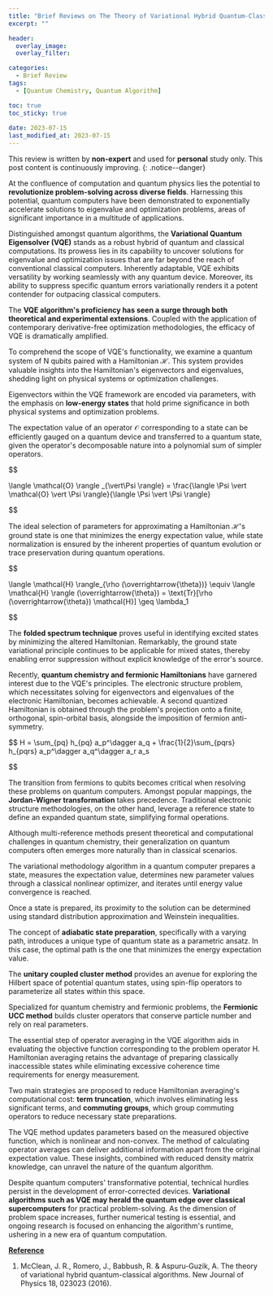 ```yaml
---
title: "Brief Reviews on The Theory of Variational Hybrid Quantum-Classical Algorithms"
excerpt: ""

header:
  overlay_image: 
  overlay_filter: 

categories:
  - Brief Review
tags:
  - [Quantum Chemistry, Quantum Algorithm]

toc: true
toc_sticky: true
 
date: 2023-07-15
last_modified_at: 2023-07-15
---
```


This review is written by **non-expert** and used for **personal** study only. This post content is continuously improving.
{: .notice--danger}

At the confluence of computation and quantum physics lies the potential to **revolutionize problem-solving across diverse fields**. Harnessing this potential, quantum computers have been demonstrated to exponentially accelerate solutions to eigenvalue and optimization problems, areas of significant importance in a multitude of applications.

Distinguished amongst quantum algorithms, the **Variational Quantum Eigensolver (VQE)** stands as a robust hybrid of quantum and classical computations. Its prowess lies in its capability to uncover solutions for eigenvalue and optimization issues that are far beyond the reach of conventional classical computers. Inherently adaptable, VQE exhibits versatility by working seamlessly with any quantum device. Moreover, its ability to suppress specific quantum errors variationally renders it a potent contender for outpacing classical computers.

The **VQE algorithm's proficiency has seen a surge through both theoretical and experimental extensions**. Coupled with the application of contemporary derivative-free optimization methodologies, the efficacy of VQE is dramatically amplified.

To comprehend the scope of VQE's functionality, we examine a quantum system of N qubits paired with a Hamiltonian $\mathcal{H}$. This system provides valuable insights into the Hamiltonian's eigenvectors and eigenvalues, shedding light on physical systems or optimization challenges.

Eigenvectors within the VQE framework are encoded via parameters, with the emphasis on **low-energy states** that hold prime significance in both physical systems and optimization problems.

The expectation value of an operator $\mathcal{O}$ corresponding to a state can be efficiently gauged on a quantum device and transferred to a quantum state, given the operator's decomposable nature into a polynomial sum of simpler operators.

$$

\langle \mathcal{O} \rangle _{\vert\Psi \rangle} = \frac{\langle \Psi \vert \mathcal{O} \vert \Psi \rangle}{\langle \Psi \vert \Psi \rangle}

$$

The ideal selection of parameters for approximating a Hamiltonian $\mathcal{H}$'s ground state is one that minimizes the energy expectation value, while state normalization is ensured by the inherent properties of quantum evolution or trace preservation during quantum operations.

$$

\langle \mathcal{H} \rangle_{\rho (\overrightarrow{\theta})} \equiv \langle \mathcal{H} \rangle (\overrightarrow{\theta}) = \text{Tr}[\rho (\overrightarrow{\theta}) \mathcal{H}] \geq \lambda_1

$$

The **folded spectrum technique** proves useful in identifying excited states by minimizing the altered Hamiltonian. Remarkably, the ground state variational principle continues to be applicable for mixed states, thereby enabling error suppression without explicit knowledge of the error's source.

Recently, **quantum chemistry and fermionic Hamiltonians** have garnered interest due to the VQE's principles. The electronic structure problem, which necessitates solving for eigenvectors and eigenvalues of the electronic Hamiltonian, becomes achievable. A second quantized Hamiltonian is obtained through the problem's projection onto a finite, orthogonal, spin-orbital basis, alongside the imposition of fermion anti-symmetry.

$$
H = \sum_{pq} h_{pq} a_p^\dagger a_q + \frac{1}{2}\sum_{pqrs} h_{pqrs} a_p^\dagger a_q^\dagger a_r a_s

$$

The transition from fermions to qubits becomes critical when resolving these problems on quantum computers. Amongst popular mappings, the **Jordan-Wigner transformation** takes precedence. Traditional electronic structure methodologies, on the other hand, leverage a reference state to define an expanded quantum state, simplifying formal operations.

Although multi-reference methods present theoretical and computational challenges in quantum chemistry, their generalization on quantum computers often emerges more naturally than in classical scenarios.

The variational methodology algorithm in a quantum computer prepares a state, measures the expectation value, determines new parameter values through a classical nonlinear optimizer, and iterates until energy value convergence is reached.

Once a state is prepared, its proximity to the solution can be determined using standard distribution approximation and Weinstein inequalities.

The concept of **adiabatic state preparation**, specifically with a varying path, introduces a unique type of quantum state as a parametric ansatz. In this case, the optimal path is the one that minimizes the energy expectation value.

The **unitary coupled cluster method** provides an avenue for exploring the Hilbert space of potential quantum states, using spin-flip operators to parameterize all states within this space.

Specialized for quantum chemistry and fermionic problems, the **Fermionic UCC method** builds cluster operators that conserve particle number and rely on real parameters.

The essential step of operator averaging in the VQE algorithm aids in evaluating the objective function corresponding to the problem operator H. Hamiltonian averaging retains the advantage of preparing classically inaccessible states while eliminating excessive coherence time requirements for energy measurement.

Two main strategies are proposed to reduce Hamiltonian averaging's computational cost: **term truncation**, which involves eliminating less significant terms, and **commuting groups**, which group commuting operators to reduce necessary state preparations.

The VQE method updates parameters based on the measured objective function, which is nonlinear and non-convex. The method of calculating operator averages can deliver additional information apart from the original expectation value. These insights, combined with reduced density matrix knowledge, can unravel the nature of the quantum algorithm.

Despite quantum computers' transformative potential, technical hurdles persist in the development of error-corrected devices. **Variational algorithms such as VQE may herald the quantum edge over classical supercomputers** for practical problem-solving. As the dimension of problem space increases, further numerical testing is essential, and ongoing research is focused on enhancing the algorithm's runtime, ushering in a new era of quantum computation.

**<U>Reference</U>**

1. McClean, J. R., Romero, J., Babbush, R. &amp; Aspuru-Guzik, A. The theory of variational hybrid quantum-classical algorithms. New Journal of Physics 18, 023023 (2016). 